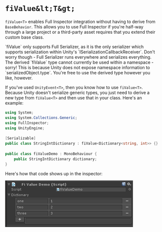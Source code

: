 # `fiValue&lt;T&gt;`

`fiValue<T>` enables Full Inspector integration without having to derive from `BaseBehavior`. This allows you to use Full Inspector if you're half-way through a large project or a third-party asset requires that you extend their custom base class.

<important>
`fiValue<T>` only supports Full Serializer, as it is the only serializer which supports serialization within Unity's `ISerializationCallbackReceiver`. Don't worry though - Full Serializer runs everywhere and serializes everything.
</important>

<important>
The derived `fiValue<T>` type cannot currently be used within a namespace - sorry! This is because Unity does not expose namespace information to `serializedObject.type`. You're free to use the derived type however you like, however.
</important>

If you've used `UnityEvent<T>`, then you know how to use `fiValue<T>`. Because Unity doesn't serialize generic types, you just need to derive a new type from `fiValue<T>` and then use that in your class. Here's an example:

```c#
using System;
using System.Collections.Generic;
using FullInspector;
using UnityEngine;

[Serializable]
public class StringIntDictionary : fiValue<Dictionary<string, int>> {}

public class fiValueDemo : MonoBehaviour {
    public StringIntDictionary dictionary;
}
```

Here's how that code shows up in the inspector:

![](images/fivalue_dictionary.png)
